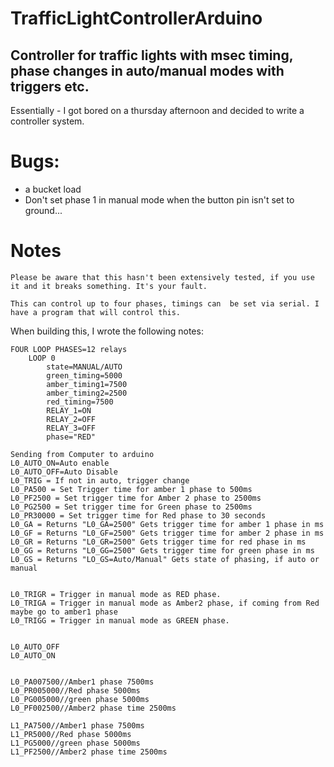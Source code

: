# TrafficLightControllerArduino

## Controller for traffic lights with msec timing, phase changes in auto/manual modes with triggers etc.
Essentially - I got bored on a thursday afternoon and decided to write a controller system.

# Bugs:
- a bucket load
- Don't set phase 1 in manual mode when the button pin isn't set to ground...


# Notes
```
Please be aware that this hasn't been extensively tested, if you use it and it breaks something. It's your fault.

This can control up to four phases, timings can  be set via serial. I have a program that will control this.

```
When building this, I wrote the following notes:
```
FOUR LOOP PHASES=12 relays
	LOOP 0
		state=MANUAL/AUTO
		green_timing=5000
		amber_timing1=7500
		amber_timing2=2500
		red_timing=7500
		RELAY_1=ON
		RELAY_2=OFF
		RELAY_3=OFF
		phase="RED"

Sending from Computer to arduino
L0_AUTO_ON=Auto enable
L0_AUTO_OFF=Auto Disable
L0_TRIG = If not in auto, trigger change
L0_PA500 = Set Trigger time for amber 1 phase to 500ms
L0_PF2500 = Set trigger time for Amber 2 phase to 2500ms
L0_PG2500 = Set trigger time for Green phase to 2500ms
L0_PR30000 = Set trigger time for Red phase to 30 seconds
L0_GA = Returns "L0_GA=2500" Gets trigger time for amber 1 phase in ms
L0_GF = Returns "L0_GF=2500" Gets trigger time for amber 2 phase in ms
L0_GR = Returns "L0_GR=2500" Gets trigger time for red phase in ms
L0_GG = Returns "L0_GG=2500" Gets trigger time for green phase in ms
L0_GS = Returns "LO_GS=Auto/Manual" Gets state of phasing, if auto or manual


L0_TRIGR = Trigger in manual mode as RED phase.
L0_TRIGA = Trigger in manual mode as Amber2 phase, if coming from Red maybe go to amber1 phase
L0_TRIGG = Trigger in manual mode as GREEN phase.


L0_AUTO_OFF
L0_AUTO_ON


L0_PA007500//Amber1 phase 7500ms
L0_PR005000//Red phase 5000ms
L0_PG005000//green phase 5000ms
L0_PF002500//Amber2 phase time 2500ms

L1_PA7500//Amber1 phase 7500ms
L1_PR5000//Red phase 5000ms
L1_PG5000//green phase 5000ms
L1_PF2500//Amber2 phase time 2500ms
```
